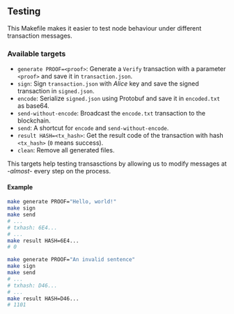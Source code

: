 ## Testing

This Makefile makes it easier to test node behaviour under different transaction messages.

### Available targets

- `generate PROOF=<proof>`: Generate a `Verify` transaction with a parameter `<proof>` and save it in `transaction.json`.
- `sign`: Sign `transaction.json` with _Alice_ key and save the signed transaction in `signed.json`.
- `encode`: Serialize `signed.json` using Protobuf and save it in `encoded.txt` as base64.
- `send-without-encode`: Broadcast the `encode.txt` transaction to the blockchain.
- `send`: A shortcut for `encode` and `send-without-encode`.
- `result HASH=<tx_hash>`: Get the result code of the transaction with hash `<tx_hash>` (`0` means success).
- `clean`: Remove all generated files.

This targets help testing transasctions by allowing us to modify messages at -_almost_- every step on the process.

#### Example

```sh
make generate PROOF="Hello, world!"
make sign
make send
# ...
# txhash: 6E4...
# ...
make result HASH=6E4...
# 0
```

```sh
make generate PROOF="An invalid sentence"
make sign
make send
# ...
# txhash: D46...
# ...
make result HASH=D46...
# 1101
```